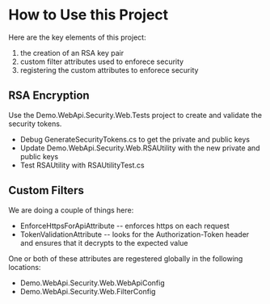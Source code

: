 How to Use this Project
========================
Here are the key elements of this project:
1. the creation of an RSA key pair
2. custom filter attributes used to enforece security
3. registering the custom attributes to enforece security

RSA Encryption
--------------
Use the Demo.WebApi.Security.Web.Tests project to create and validate the security tokens.
 * Debug GenerateSecurityTokens.cs to get the private and public keys
 * Update Demo.WebApi.Security.Web.RSAUtility with the new private and public keys
 * Test RSAUtility with RSAUtilityTest.cs

Custom Filters
--------------
We are doing a couple of things here:
 * EnforceHttpsForApiAttribute -- enforces https on each request
 * TokenValidationAttribute -- looks for the Authorization-Token header and ensures that it decrypts to the expected value

One or both of these attributes are regestered globally in the following locations:
 * Demo.WebApi.Security.Web.WebApiConfig
 * Demo.WebApi.Security.Web.FilterConfig

